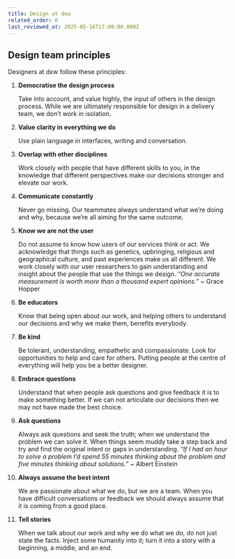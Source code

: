 ```yaml
---
title: Design at dxw
related_order: 6
last_reviewed_at: 2025-05-16T17:00:00.000Z
---
```


## Design team principles

Designers at dxw follow these principles:

1. **Democratise the design process**

   Take into account, and value highly, the input of others in the design
   process. While we are ultimately responsible for design in a delivery team,
   we don’t work in isolation.

2. **Value clarity in everything we do**

   Use plain language in interfaces, writing and conversation.

3. **Overlap with other disciplines**

   Work closely with people that have different skills to you, in the knowledge
   that different perspectives make our decisions stronger and elevate our work.

4. **Communicate constantly**

   Never go missing. Our teammates always understand what we’re doing and why,
   because we’re all aiming for the same outcome.

5. **Know we are not the user**

   Do not assume to know how users of our services think or act. We acknowledge
   that things such as genetics, upbringing, religious and geographical culture,
   and past experiences make us all different. We work closely with our user
   researchers to gain understanding and insight about the people that use the
   things we design. _“One accurate measurement is worth more than a thousand
   expert opinions.”_ ~ Grace Hopper

6. **Be educators**

   Know that being open about our work, and helping others to understand our
   decisions and why we make them, benefits everybody.

7. **Be kind**

   Be tolerant, understanding, empathetic and compassionate. Look for
   opportunities to help and care for others. Putting people at the centre of
   everything will help you be a better designer.

8. **Embrace questions**

   Understand that when people ask questions and give feedback it is to make
   something better. If we can not articulate our decisions then we may not have
   made the best choice.

9. **Ask questions**

   Always ask questions and seek the truth; when we understand the problem we
   can solve it. When things seem muddy take a step back and try and find the
   original intent or gaps in understanding. _“If I had an hour to solve a
   problem I’d spend 55 minutes thinking about the problem and five minutes
   thinking about solutions.”_ ~ Albert Einstein

10. **Always assume the best intent**

    We are passionate about what we do, but we are a team. When you have
    difficult conversations or feedback we should always assume that it is
    coming from a good place.

11. **Tell stories**

    When we talk about our work and why we do what we do, do not just state the
    facts. Inject some humanity into it; turn it into a story with a beginning,
    a middle, and an end.

